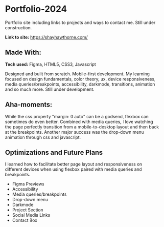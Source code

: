 # Portfolio-2024
Portfolio site including links to projects and ways to contact me. Still under construction.



**Link to site:** https://shayhawthorne.com/

## Made With:
**Tech used:** Figma, HTML5, CSS3, Javascript

Designed and built from scratch. Mobile-first development. My learning focused on design fundamentals, color theory, ux, device responsiveness, media queries/breakpoints, accessibility, darkmode, transitions, animation and so much more. Still under development.

## Aha-moments:
While the css property "margin: 0 auto" can be a godsend, flexbox can sometimes do even better. Combined with media queries, I love watching the page perfectly transition from a mobile-to-desktop layout and then back at the breakpoints. Another major success was the drop-down menu animation through css and javascript. 

## Optimizations and Future Plans
I learned how to facilitate better page layout and responsiveness on different devices when using flexbox paired with media queries and breakpoints.

- Figma Previews
- Accessibility
- Media queries/breakpoints
- Drop-down menu
- Darkmode
- Project Section
- Social Media Links
- Contact Box